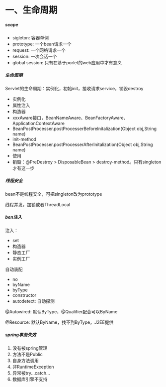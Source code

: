 # 一、生命周期

##### scope

- sigleton: 容器单例
- prototype: 一个bean请求一个
- request: 一个网络请求一个
- session: 一次会话一个
- global session: 只有在基于porlet的web应用中才有意义

##### 生命周期

Servlet的生命周期：实例化，初始init，接收请求service，销毁destroy

+ 实例化
+ 属性注入
+ 构造器
+ xxxAware接口，BeanNameAware、BeanFactoryAware、ApplicationContextAware
+ BeanPostProcesser.postProcesserBeforeInitalization(Object obj,String name)
+ init-method
+ BeanPostProcesser.postProcesserAfterInitalization(Object obj,String name)
+ 使用
+ 销毁：@PreDestroy > DisposableBean > destroy-method。只有singleton才有这一步

##### 线程安全

bean不是线程安全，可把singleton改为prototype

线程并发，加锁或者ThreadLocal

##### ben注入

注入：

- set
- 构造器
- 静态工厂
- 实例工厂

自动装配

- no
- byName
- byType
- constructor
- autodetect: 自动探测

@Autowired: 默认ByType，@Qualifier配合可以ByName

@Resource: 默认ByName，找不到ByType，J2EE提供

##### spring事务失效

1. 没有被spring管理
2. 方法不是Public
3. 自身方法调用
4. 非RuntimeException
5. 异常被try...catch...
6. 数据库引擎不支持